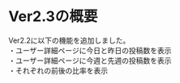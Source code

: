 # Ver2.3の概要

Ver2.2に以下の機能を追加しました。<br>
・ユーザー詳細ページに今日と昨日の投稿数を表示<br>
・ユーザー詳細ページに今週と先週の投稿数を表示<br>
・それぞれの前後の比率を表示

